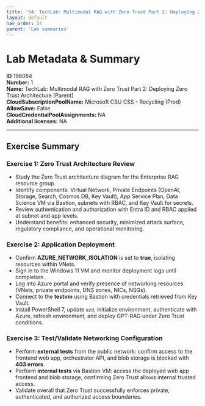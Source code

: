 ```yaml
---
title: '54: TechLab: Multimodal RAG with Zero Trust Part 2: Deploying Zero Trust Architecture [Parent]'
layout: default
nav_order: 54
parent: 'Lab summaries'
--- 
```


# Lab Metadata & Summary

**ID** 196084  
**Number:** 1  
**Name:** TechLab: Multimodal RAG with Zero Trust Part 2: Deploying Zero Trust Architecture [Parent]  
**CloudSubscriptionPoolName:** Microsoft CSU CSS - Recycling (Prod)  
**AllowSave:** False  
**CloudCredentialPoolAssignments:** NA  
**Additional licenses:** NA  

---

## Exercise Summary

### Exercise 1: Zero Trust Architecture Review
- Study the Zero Trust architecture diagram for the Enterprise RAG resource group.  
- Identify components: Virtual Network, Private Endpoints (OpenAI, Storage, Search, Cosmos DB, Key Vault), App Service Plan, Data Science VM via Bastion, subnets with RBAC, and Key Vault for secrets.  
- Review authentication and authorization with Entra ID and RBAC applied at subnet and app levels.  
- Understand benefits: enhanced security, minimized attack surface, regulatory compliance, and operational monitoring.  

### Exercise 2: Application Deployment
- Confirm **AZURE_NETWORK_ISOLATION** is set to **true**, isolating resources within VNets.  
- Sign in to the Windows 11 VM and monitor deployment logs until completion.  
- Log into Azure portal and verify presence of networking resources (VNets, private endpoints, DNS zones, NICs, NSGs).  
- Connect to the **testvm** using Bastion with credentials retrieved from Key Vault.  
- Install PowerShell 7, update `azd`, initialize environment, authenticate with Azure, refresh environment, and deploy GPT-RAG under Zero Trust conditions.  

### Exercise 3: Test/Validate Networking Configuration
- Perform **external tests** from the public network: confirm access to the frontend web app, orchestrator API, and blob storage is blocked with **403 errors**.  
- Perform **internal tests** via Bastion VM: access the deployed web app frontend and blob storage, confirming Zero Trust allows internal trusted access.  
- Validate overall that Zero Trust successfully enforces private, authenticated, and authorized access boundaries.  
